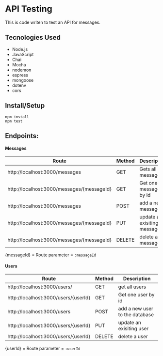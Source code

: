 # API Testing
This is code writen to test an API for messages.


## Tecnologies Used
- Node.js
- JavaScript
- Chai
- Mocha
- nodemon
- espress
- mongoose
- dotenv
- cors


## Install/Setup

```
npm install
npm test
``` 


## Endpoints:

#### Messages 

| Route | Method | Description |
| ----------- | ----------- | ----------- |
|http://localhost:3000/messages |GET | Gets all messagess |
|http://localhost:3000/messages/{messageId} |GET | Get one message by id|
|http://localhost:3000/messages | POST | add a new message |
|http://localhost:3000/messages/{messageId}| PUT | update an exisiting message|
|http://localhost:3000/messages/{messageId} | DELETE | delete a message |

{messageId} = Route parameter = `:messageId`
#### Users

| Route | Method  | Description |
| ----------- | ----------- | ----------- |
|http://localhost:3000/users/ | GET | get all users |
|http://localhost:3000/users/{userId} |GET | Get one user by id|
|http://localhost:3000/users | POST | add a new user to the database |
|http://localhost:3000/users/{userId}| PUT | update an exisiting user|
|http://localhost:3000/users/{userId} | DELETE | delete a user |

{userId} = Route parameter = `:userId`